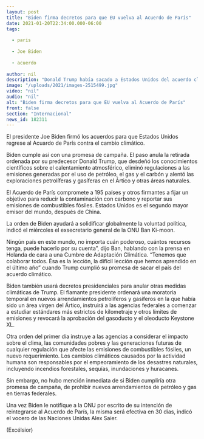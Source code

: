 ```yaml
---
layout: post
title: "Biden firma decretos para que EU vuelva al Acuerdo de París"
date: 2021-01-20T22:34:00.000-06:00
tags:
  
  - paris
  
  - Joe Biden
  
  - acuerdo
  
author: nil
description: "Donald Trump había sacado a Estados Unidos del acuerdo climático y era una promesa de campaña de Biden reintegrarse."
image: "/uploads/2021/images-2515499.jpg"
video: "nil"
audio: "nil"
alt: "Biden firma decretos para que EU vuelva al Acuerdo de París"
front: false
section: "Internacional"
news_id: 182311
---
```


El presidente Joe Biden firmó los acuerdos para que Estados Unidos regrese al Acuardo de París contra el cambio climático.

Biden cumple así con una promesa de campaña. El paso anula la retirada ordenada por su predecesor Donald Trump, que desdeñó los conocimientos científicos sobre el calentamiento atmosférico, eliminó regulaciones a las emisiones generadas por el uso de petróleo, el gas y el carbón y alentó las exploraciones petrolíferas y gasíferas en el Ártico y otras áreas naturales.

El Acuerdo de París compromete a 195 países y otros firmantes a fijar un objetivo para reducir la contaminación con carbono y reportar sus emisiones de combustibles fósiles. Estados Unidos es el segundo mayor emisor del mundo, después de China.

La orden de Biden ayudará a solidificar globalmente la voluntad política, indicó el miércoles el exsecretario general de la ONU Ban Ki-moon.

Ningún país en este mundo, no importa cuán poderoso, cuántos recursos tenga, puede hacerlo por su cuenta”, dijo Ban, hablando con la prensa en Holanda de cara a una Cumbre de Adaptación Climática. “Tenemos que colaborar todos. Ésa es la lección, la difícil lección que hemos aprendido en el último año” cuando Trump cumplió su promesa de sacar el país del acuerdo climático.

Biden también usará decretos presidenciales para anular otras medidas climáticas de Trump. El flamante presidente ordenará una moratoria temporal en nuevos arrendamientos petrolíferos y gasíferos en la que había sido un área virgen del Ártico, instruirá a las agencias federales a comenzar a estudiar estándares más estrictos de kilometraje y otros límites de emisiones y revocará la aprobación del gasoducto y el oleoducto Keystone XL.

Otra orden del primer día instruye a las agencias a considerar el impacto sobre el clima, las comunidades pobres y las generaciones futuras de cualquier regulación que afecte las emisiones de combustibles fósiles, un nuevo requerimiento. Los cambios climáticos causados por la actividad humana son responsables por el empeoramiento de los desastres naturales, incluyendo incendios forestales, sequías, inundaciones y huracanes.

Sin embargo, no hubo mención inmediata de si Biden cumpliría otra promesa de campaña, de prohibir nuevos arrendamientos de petróleo y gas en tierras federales.

Una vez Biden le notifique a la ONU por escrito de su intención de reintegrarse al Acuerdo de París, la misma será efectiva en 30 días, indicó el vocero de las Naciones Unidas Alex Saier.

(Excélsior)
